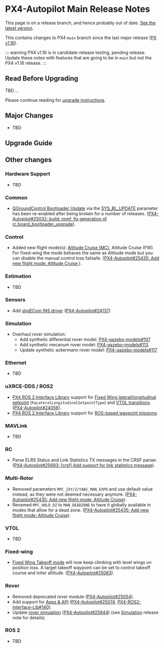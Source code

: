 # PX4-Autopilot Main Release Notes

<Badge type="danger" text="Alpha" />

<script setup>
import { useData } from 'vitepress'
const { site } = useData();
</script>

<div v-if="site.title !== 'PX4 Guide (main)'">
  <div class="custom-block danger">
    <p class="custom-block-title">This page is on a release branch, and hence probably out of date. <a href="https://docs.px4.io/main/en/releases/main.html">See the latest version</a>.</p>
  </div>
</div>

This contains changes to PX4 `main` branch since the last major release ([PX v1.16](../releases/1.16.md)).

::: warning
PX4 v1.16 is in candidate-release testing, pending release.
Update these notes with features that are going to be in `main` but not the PX4 v1.16 release.
:::

## Read Before Upgrading

TBD …

Please continue reading for [upgrade instructions](#upgrade-guide).

## Major Changes

- TBD

## Upgrade Guide

## Other changes

### Hardware Support

- TBD

### Common

- [QGroundControl Bootloader Update](../advanced_config/bootloader_update.md#qgc-bootloader-update-sys-bl-update) via the [SYS_BL_UPDATE](../advanced_config/parameter_reference.md#SYS_BL_UPDATE) parameter has been re-enabled after being broken for a number of releases. ([PX4-Autopilot#25032: build: romf: fix generation of rc.board_bootloader_upgrade](https://github.com/PX4/PX4-Autopilot/pull/25032)).

### Control

- Added new flight mode(s): [Altitude Cruise (MC)](../flight_modes_mc/altitude_cruise.md), Altitude Cruise (FW).
  For fixed-wing the mode behaves the same as Altitude mode but you can disable the manual control loss failsafe. ([PX4-Autopilot#25435: Add new flight mode: Altitude Cruise
  ](https://github.com/PX4/PX4-Autopilot/pull/25435)).

### Estimation

- TBD

### Sensors

- Add [sbgECom INS driver](../sensor/sbgecom.md) ([PX4-Autopilot#24137](https://github.com/PX4/PX4-Autopilot/pull/24137))

### Simulation

- Overhaul rover simulation:
  - Add synthetic differential rover model: [PX4-gazebo-models#107](https://github.com/PX4/PX4-gazebo-models/pull/107)
  - Add synthetic mecanum rover model: [PX4-gazebo-models#113](https://github.com/PX4/PX4-gazebo-models/pull/113)
  - Update synthetic ackermann rover model: [PX4-gazebo-models#117](https://github.com/PX4/PX4-gazebo-models/pull/117)

### Ethernet

- TBD

### uXRCE-DDS / ROS2

- [PX4 ROS 2 Interface Library](../ros2/px4_ros2_control_interface.md) support for [Fixed Wing lateral/longitudinal setpoint](../ros2/px4_ros2_control_interface.md#fixed-wing-lateral-and-longitudinal-setpoint-fwlaterallongitudinalsetpointtype) (`FwLateralLongitudinalSetpointType`) and [VTOL transitions](../ros2/px4_ros2_control_interface.md#controlling-a-vtol). ([PX4-Autopilot#24056](https://github.com/PX4/PX4-Autopilot/pull/24056)).
- [PX4 ROS 2 Interface Library](../ros2/px4_ros2_control_interface.md) support for [ROS-based waypoint missions](../ros2/px4_ros2_waypoint_missions.md).

### MAVLink

- TBD

### RC

- Parse ELRS Status and Link Statistics TX messages in the CRSF parser. ([PX4-Autopilot#25693: [crsf] Add support for link statistics message](https://github.com/PX4/PX4-Autopilot/pull/25693)).

### Multi-Rotor

- Removed parameters `MPC_{XY/Z/YAW}_MAN_EXPO` and use default value instead, as they were not deemed necessary anymore. ([PX4-Autopilot#25435: Add new flight mode: Altitude Cruise](https://github.com/PX4/PX4-Autopilot/pull/25435)).
- Renamed `MPC_HOLD_DZ` to `MAN_DEADZONE` to have it globally available in modes that allow for a dead zone. ([PX4-Autopilot#25435: Add new flight mode: Altitude Cruise](https://github.com/PX4/PX4-Autopilot/pull/25435)).

### VTOL

- TBD

### Fixed-wing

- [Fixed Wing Takeoff mode](../flight_modes_fw/takeoff.md) will now keep climbing with level wings on position loss.
  A target takeoff waypoint can be set to control takeoff course and loiter altitude. ([PX4-Autopilot#25083](https://github.com/PX4/PX4-Autopilot/pull/25083)).

### Rover

- Removed deprecated rover module ([PX4-Autopilot#25054](https://github.com/PX4/PX4-Autopilot/pull/25054)).
- Add support for [Apps & API](../flight_modes_rover/api.md) ([PX4-Autopilot#25074](https://github.com/PX4/PX4-Autopilot/pull/25074), [PX4-ROS2-Interface-Lib#140](https://github.com/Auterion/px4-ros2-interface-lib/pull/140)).
- Update [rover simulation](../frames_rover/index.md#simulation) ([PX4-Autopilot#25644](https://github.com/PX4/PX4-Autopilot/pull/25644)) (see [Simulation](#simulation) release note for details).

### ROS 2

- TBD
